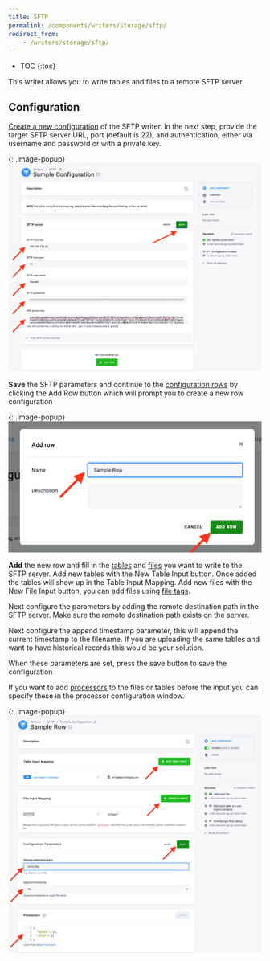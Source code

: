 ```yaml
---
title: SFTP
permalink: /components/writers/storage/sftp/
redirect_from:
    - /writers/storage/sftp/
---
```


* TOC
{:toc}
  

This writer allows you to write tables and files to a remote SFTP server.

## Configuration

[Create a new configuration](https://help.keboola.com/components/#creating-component-configuration) 
of the SFTP writer. 
In the next step, provide the target SFTP server URL, port (default is 22), and authentication, either via 
username and password or with a private key.

{: .image-popup}
![Screenshot - New configuration](sampleconfig.png) 

__Save__ the SFTP parameters and continue to the 
[configuration rows](https://help.keboola.com/components/#configuration-rows) by clicking the 
Add Row button which will prompt you to create a new row configuration

{: .image-popup}
![Screenshot - Generating new row configuration](newrow.png) 

__Add__ the new row and fill in the [tables](https://help.keboola.com/transformations/mappings/#table-input-mapping) 
and [files](https://help.keboola.com/transformations/mappings/#file-input-mapping) you want to write to the SFTP server.
Add new tables with the New Table Input button. Once added the tables will show up in the Table Input Mapping.
Add new files with the New File Input button, you can add files using 
[file tags](https://help.keboola.com/transformations/mappings/#file-input-mapping).

Next configure the parameters by adding the remote destination path in the SFTP server. 
Make sure the remote destination path exists on the server.

Next configure the append timestamp parameter, this will append the current timestamp to the filename. 
If you are uploading the same tables and want to have historical
records this would be your solution.

When these parameters are set, press the save button to save the configuration

If you want to add [processors](https://developers.keboola.com/extend/component/processors/) 
to the files or tables before the input you can specify these in the processor configuration window.

{: .image-popup}
![Screenshot - New row configuration](rowconfig.png) 



